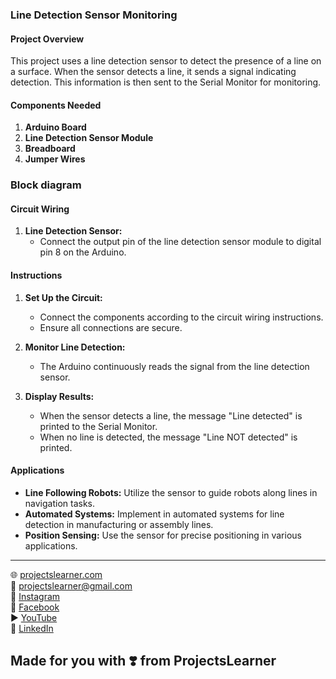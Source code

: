 ### Line Detection Sensor Monitoring

#### Project Overview

This project uses a line detection sensor to detect the presence of a line on a surface. When the sensor detects a line, it sends a signal indicating detection. This information is then sent to the Serial Monitor for monitoring.

#### Components Needed

1. **Arduino Board**
2. **Line Detection Sensor Module**
3. **Breadboard**
4. **Jumper Wires**

### Block diagram



#### Circuit Wiring

1. **Line Detection Sensor:**
   - Connect the output pin of the line detection sensor module to digital pin 8 on the Arduino.

#### Instructions

1. **Set Up the Circuit:**
   - Connect the components according to the circuit wiring instructions.
   - Ensure all connections are secure.

2. **Monitor Line Detection:**
   - The Arduino continuously reads the signal from the line detection sensor.

3. **Display Results:**
   - When the sensor detects a line, the message "Line detected" is printed to the Serial Monitor.
   - When no line is detected, the message "Line NOT detected" is printed.

#### Applications

- **Line Following Robots:** Utilize the sensor to guide robots along lines in navigation tasks.
- **Automated Systems:** Implement in automated systems for line detection in manufacturing or assembly lines.
- **Position Sensing:** Use the sensor for precise positioning in various applications.

---



🌐 [projectslearner.com](https://www.projectslearner.com)  
📧 [projectslearner@gmail.com](mailto:projectslearner@gmail.com)  
📸 [Instagram](https://www.instagram.com/projectslearner/)  
📘 [Facebook](https://www.facebook.com/projectslearner)  
▶️ [YouTube](https://www.youtube.com/@ProjectsLearner)  
📘 [LinkedIn](https://www.linkedin.com/in/projectslearner)

## Made for you with ❣️ from ProjectsLearner